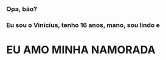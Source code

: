 <h3>Opa, bão?</h3>
<h3>Eu sou o Vinícius, tenho 16 anos, mano, sou lindo e</h3><h1>EU AMO MINHA NAMORADA</h1>

<!--
**vini0907/vini0907** is a ✨ _special_ ✨ repository because its `README.md` (this file) appears on your GitHub profile.

Here are some ideas to get you started:

- 🔭 I’m currently working on ...
- 🌱 I’m currently learning ...
- 👯 I’m looking to collaborate on ...
- 🤔 I’m looking for help with ...
- 💬 Ask me about ...
- 📫 How to reach me: ...
- 😄 Pronouns: ...
- ⚡ Fun fact: ...
-->

